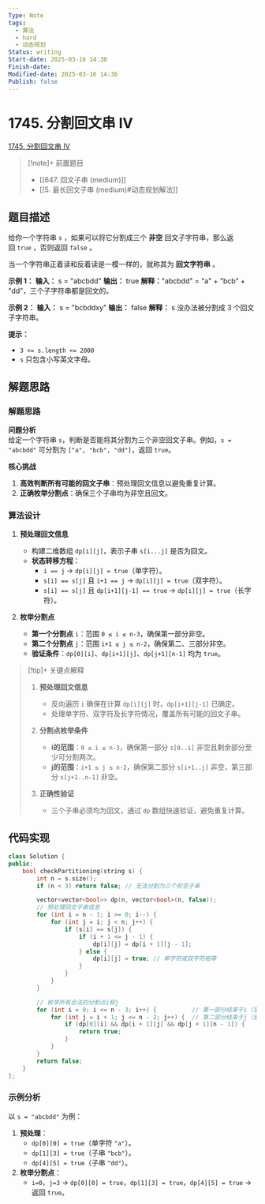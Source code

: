 ```yaml
---
Type: Note
tags:
  - 算法
  - hard
  - 动态规划
Status: writing
Start-date: 2025-03-16 14:30
Finish-date: 
Modified-date: 2025-03-16 14:36
Publish: false
---
```



# 1745. 分割回文串 IV
[1745. 分割回文串 IV](https://leetcode.cn/problems/palindrome-partitioning-iv/)

> [!note]+ 前置题目
> - [[647. 回文子串 (medium)]]
> - [[5. 最长回文子串 (medium)#动态规划解法]]

## 题目描述
给你一个字符串 `s` ，如果可以将它分割成三个 **非空** 回文子字符串，那么返回 `true` ，否则返回 `false` 。

当一个字符串正着读和反着读是一模一样的，就称其为 **回文字符串** 。

**示例 1：**
**输入：** s = "abcbdd"
**输出：** true
**解释：**"abcbdd" = "a" + "bcb" + "dd"，三个子字符串都是回文的。

**示例 2：**
**输入：** s = "bcbddxy"
**输出：** false
**解释：** s 没办法被分割成 3 个回文子字符串。

**提示：**
- `3 <= s.length <= 2000`
- `s`​​​​​​ 只包含小写英文字母。

## 解题思路




### 解题思路

**问题分析**  
给定一个字符串 `s`，判断是否能将其分割为三个非空回文子串。例如，`s = "abcbdd"` 可分割为 `["a", "bcb", "dd"]`，返回 `true`。

**核心挑战**  
1. **高效判断所有可能的回文子串**：预处理回文信息以避免重复计算。  
2. **正确枚举分割点**：确保三个子串均为非空且回文。


### 算法设计  
1. **预处理回文信息**  
   - 构建二维数组 `dp[i][j]`，表示子串 `s[i...j]` 是否为回文。  
   - **状态转移方程**：  
     - `i == j` → `dp[i][j] = true`（单字符）。  
     - `s[i] == s[j]` 且 `i+1 == j` → `dp[i][j] = true`（双字符）。  
     - `s[i] == s[j]` 且 `dp[i+1][j-1] == true` → `dp[i][j] = true`（长字符）。

2. **枚举分割点**  
   - **第一个分割点** `i`：范围 `0 ≤ i ≤ n-3`，确保第一部分非空。  
   - **第二个分割点** `j`：范围 `i+1 ≤ j ≤ n-2`，确保第二、三部分非空。  
   - **验证条件**：`dp[0][i]`、`dp[i+1][j]`、`dp[j+1][n-1]` 均为 `true`。



> [!tip]+ 关键点解释
> 1. **预处理回文信息**  
>    - 反向遍历 `i` 确保在计算 `dp[i][j]` 时，`dp[i+1][j-1]` 已确定。  
>    - 处理单字符、双字符及长字符情况，覆盖所有可能的回文子串。
> 
> 2. **分割点枚举条件**  
>    - **i的范围**：`0 ≤ i ≤ n-3`，确保第一部分 `s[0..i]` 非空且剩余部分至少可分割两次。  
>    - **j的范围**：`i+1 ≤ j ≤ n-2`，确保第二部分 `s[i+1..j]` 非空，第三部分 `s[j+1..n-1]` 非空。
> 
> 3. **正确性验证**  
>    - 三个子串必须均为回文，通过 `dp` 数组快速验证，避免重复计算。



## 代码实现

```cpp
class Solution {
public:
    bool checkPartitioning(string s) {
        int n = s.size();
        if (n < 3) return false; // 无法分割为三个非空子串

        vector<vector<bool>> dp(n, vector<bool>(n, false));
        // 预处理回文子串信息
        for (int i = n - 1; i >= 0; i--) {
            for (int j = i; j < n; j++) {
                if (s[i] == s[j]) {
                    if (i + 1 <= j - 1) {
                        dp[i][j] = dp[i + 1][j - 1];
                    } else {
                        dp[i][j] = true; // 单字符或双字符相等
                    }
                }
            }
        }

        // 枚举所有合法的分割点i和j
        for (int i = 0; i <= n - 3; i++) {          // 第一部分结束于i（至少0~i有1个字符）
            for (int j = i + 1; j <= n - 2; j++) {  // 第二部分结束于j（至少i+1~j有1个字符）
                if (dp[0][i] && dp[i + 1][j] && dp[j + 1][n - 1]) {
                    return true;
                }
            }
        }
        return false;
    }
};
```




### 示例分析

以 `s = "abcbdd"` 为例：  
1. **预处理**：  
   - `dp[0][0] = true`（单字符 `"a"`）。  
   - `dp[1][3] = true`（子串 `"bcb"`）。  
   - `dp[4][5] = true`（子串 `"dd"`）。  
2. **枚举分割点**：  
   - `i=0`，`j=3` → `dp[0][0] = true`，`dp[1][3] = true`，`dp[4][5] = true` → 返回 `true`。



